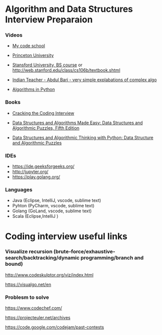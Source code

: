 # Algorithm and Data Structures Interview Preparaion  

### Videos 

- [My code school](https://www.youtube.com/user/mycodeschool)

- [Princeton University](https://www.youtube.com/watch?v=8mYfZeHtdNc&list=PLxc4gS-_A5VDXUIOPkJkwQKYiT2T1t0I8)

- [Stansford University, BS course](https://www.youtube.com/channel/UCAjNo4Z2ddlHZ4S3RMr0cHw) or http://web.stanford.edu/class/cs106b/textbook.shtml
 
- [Indian Teacher - Abdul Bari - very simple explabations of complex algo](https://www.youtube.com/watch?v=0IAPZzGSbME)
- [Algorithms in Python](http://interactivepython.org/runestone/static/pythonds/index.html)

### Books
- [Cracking the Coding Interview](https://www.amazon.com/Cracking-Coding-Interview-Programming-Questions/dp/0984782850/ref=dp_ob_title_bk)

- [Data Structures and Algorithms Made Easy: Data Structures and Algorithmic Puzzles, Fifth Edition](https://www.amazon.com/Data-Structures-Algorithms-Made-Easy-ebook/dp/B01N32J05C/ref=sr_1_3?s=books&ie=UTF8&qid=1539454740&sr=1-3&keywords=karumanchi)

- [Data Structures and Algorithmic Thinking with Python: Data Structure and Algorithmic Puzzles](https://www.amazon.com/Data-Structures-Algorithmic-Thinking-Python-ebook/dp/B01MT6RIC7/ref=sr_1_fkmr0_1?ie=UTF8&qid=1540119711&sr=8-1-fkmr0&keywords=algorithms+in+python+karumanchi)


### IDEs
- https://ide.geeksforgeeks.org/
- http://jupyter.org/
- https://play.golang.org/

### Languages
- Java (Eclipse, IntelliJ, vscode, sublime text)
- Pyhton (PyCharm, vscode, sublime text)
- Golang (GoLand, vscode, sublime text)
- Scala (Eclipse,IntelliJ )


# Coding interview useful links

### Visualize recursion (brute-force/exhaustive-search/backtracking/dynamic programming/branch and bound)
http://www.codeskulptor.org/viz/index.html

https://visualgo.net/en



### Problesm to solve 

https://www.codechef.com/

https://projecteuler.net/archives

https://code.google.com/codejam/past-contests
